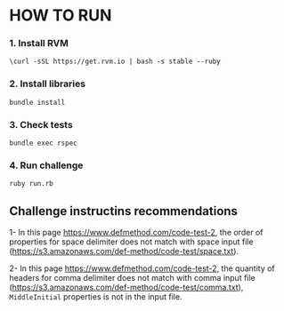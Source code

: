# HOW TO RUN

### 1. Install RVM

`\curl -sSL https://get.rvm.io | bash -s stable --ruby`

### 2. Install libraries

`bundle install`

### 3. Check tests

`bundle exec rspec`

### 4. Run challenge

`ruby run.rb`

## Challenge instructins recommendations

1- In this page https://www.defmethod.com/code-test-2, the order of properties for space delimiter does not match with space input file (https://s3.amazonaws.com/def-method/code-test/space.txt).

2- In this page https://www.defmethod.com/code-test-2, the quantity of headers for comma delimiter does not match with comma input file (https://s3.amazonaws.com/def-method/code-test/comma.txt), `MiddleInitial` properties is not in the input file.
